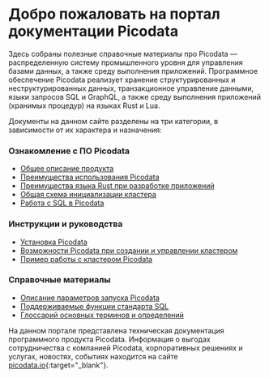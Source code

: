 # Добро пожаловать на портал документации Picodata
Здесь собраны полезные справочные материалы про Picodata — распределенную систему промышленного уровня для управления базами данных, а также среду выполнения приложений. Программное обеспечение Picodata реализует хранение структурированных и неструктурированных данных, транзакционное управление данными, языки запросов SQL и GraphQL, а также среду выполнения приложений (хранимых процедур) на языках Rust и Lua.

Документы на данном сайте разделены на три категории, в зависимости от их характера и назначения:
### Ознакомление с ПО Picodata
* [Общее описание продукта](description)
* [Преимущества использования Picodata](benefits)
* [Преимущества языка Rust при разработке приложений](benefits_rust)
* [Общая схема инициализации кластера](clustering)
* [Работа с SQL в Picodata](sbroad/sql_index)

### Инструкции и руководства
* [Установка Picodata](install)
* [Возможности Picodata при создании и управлении кластером](deploy)
* [Пример работы с кластером Picodata](tutorial)

### Справочные материалы
* [Описание параметров запуска Picodata](cli)
* [Поддерживаемые функции стандарта SQL](sbroad/sql_reference)
* [Глоссарий основных терминов и определений](glossary)

На данном портале представлена техническая документация программного продукта Picodata. Информация о выгодах сотрудничества с компанией Picodata, корпоративных решениях и услугах, новостях, событиях находится на сайте [picodata.io](https://www.picodata.io){:target="_blank"}.

<a style="display: none" href="https://hits.seeyoufarm.com"><img src="https://hits.seeyoufarm.com/api/count/incr/badge.svg?url=https%3A%2F%2Fdocs.picodata.io%2Fpicodata%2F&count_bg=%2379C83D&title_bg=%23555555&icon=&icon_color=%23E7E7E7&title=hits&edge_flat=false"/></a>

